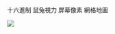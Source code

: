 十六進制
鼠兔視力
屏幕像素
網格地圖

![](https://github.com/thedeprecatedones/kukelcast-IMAX/blob/master/U/Get%20the%20IMAX%20experience/pika%20vision/ArtBoard%20Image%20(479).jpg)
